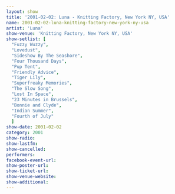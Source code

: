 ```yaml
---
layout: show
title: '2001-02-02: Luna - Knitting Factory, New York NY, USA'
name: 2001-02-02-luna-knitting-factory-new-york-ny-usa
artist: 'Luna'
show-venue: 'Knitting Factory, New York NY, USA'
show-setlist: [
  "Fuzzy Wuzzy",
  "Lovedust",
  "Sideshow By The Seashore",
  "Four Thousand Days",
  "Pup Tent",
  "Friendly Advice",
  "Tiger Lily",
  "Superfreaky Memories",
  "The Slow Song",
  "Lost In Space",
  "23 Minutes in Brussels",
  "Bonnie and Clyde",
  "Indian Summer",
  "Fourth of July"
  ]
show-date: 2001-02-02
category: 2001
show-radio: 
show-lastfm: 
show-cancelled: 
performers: 
facebook-event-url: 
show-poster-url: 
show-ticket-url: 
show-venue-website: 
show-additional: 
---
```


